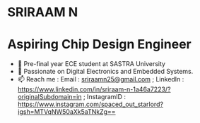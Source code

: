 # SRIRAAM N

# Aspiring Chip Design Engineer

- 🔭 Pre-final year ECE student at SASTRA University
- 👯 Passionate on Digital Electronics and Embedded Systems.
- 📫 Reach me : Email : sriraamn25@gmail.com  ;  LinkedIn : https://www.linkedin.com/in/sriraam-n-1a46a7223/?originalSubdomain=in  ;  InstagramID : https://www.instagram.com/spaced_out_starlord?igsh=MTVqNW50aXk5aTNkZg== 
